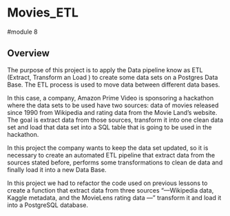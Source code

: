 # Movies_ETL
#module 8
## Overview 

The purpose of this project is to apply the Data pipeline know as ETL (Extract, Transform an Load )  to create some data sets on a Postgres Data Base.  The ETL process is used to move data between different data bases.

In this case, a company, Amazon Prime Video is sponsoring a hackathon where the data sets to be used have two sources: data of movies released since 1990 from Wikipedia and rating data from the Movie Land’s website. The goal is extract data from those sources, transform it into one clean data set and load that data set into a SQL table that is going to be used in the hackathon.

In this project the company wants to keep the data set updated, so it is necessary to create an automated ETL pipeline that extract data from the sources stated before, performs some transformations to clean de data and finally load it into a new Data Base. 

 In this project we had to refactor the code used on previous lessons to create a function that extract data from three sources “—Wikipedia data, Kaggle metadata, and the MovieLens rating data —” transform it and load it into a PostgreSQL database.
